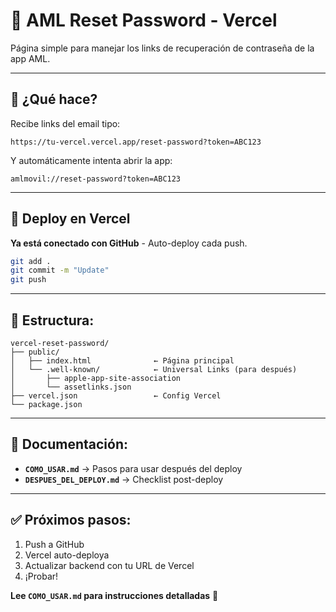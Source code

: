 # 🔐 AML Reset Password - Vercel

Página simple para manejar los links de recuperación de contraseña de la app AML.

---

## 🎯 ¿Qué hace?

Recibe links del email tipo:
```
https://tu-vercel.vercel.app/reset-password?token=ABC123
```

Y automáticamente intenta abrir la app:
```
amlmovil://reset-password?token=ABC123
```

---

## 🚀 Deploy en Vercel

**Ya está conectado con GitHub** - Auto-deploy cada push.

```bash
git add .
git commit -m "Update"
git push
```

---

## 📁 Estructura:

```
vercel-reset-password/
├── public/
│   ├── index.html              ← Página principal
│   └── .well-known/            ← Universal Links (para después)
│       ├── apple-app-site-association
│       └── assetlinks.json
├── vercel.json                 ← Config Vercel
└── package.json
```

---

## 📖 Documentación:

- **`COMO_USAR.md`** → Pasos para usar después del deploy
- **`DESPUES_DEL_DEPLOY.md`** → Checklist post-deploy

---

## ✅ Próximos pasos:

1. Push a GitHub
2. Vercel auto-deploya
3. Actualizar backend con tu URL de Vercel
4. ¡Probar!

**Lee `COMO_USAR.md` para instrucciones detalladas** 📄
